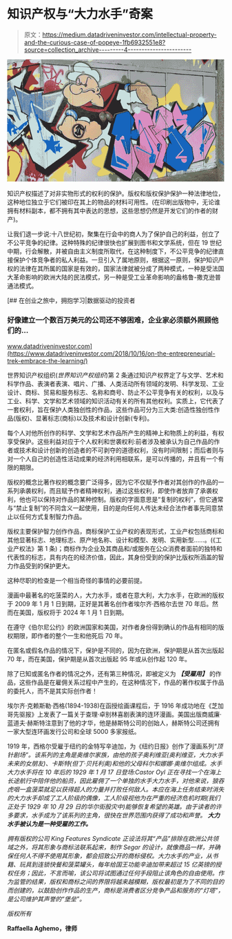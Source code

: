 # 知识产权与“大力水手”奇案

> 原文：<https://medium.datadriveninvestor.com/intellectual-property-and-the-curious-case-of-popeye-1fb6932551e8?source=collection_archive---------4----------------------->

![](img/c6b58f897f3e114d9b4e8c99f4a40217.png)

知识产权描述了对非实物形式的权利的保护。版权和版权保护保护一种法律地位，这种地位独立于它们被印在其上的物品的材料可用性。(在印刷出版物中，无论谁拥有材料副本，都不拥有其中表达的思想，这些思想仍然是开发它们的作者的财产)。

让我们退一步说:十八世纪初，聚集在行会中的商人为了保护自己的利益，创立了不公平竞争的纪律。这种特殊的纪律很快也扩展到图书和文学系统，但在 19 世纪中期，行会解散，并被自由主义制度所取代，在这种制度下，不公平竞争的纪律直接保护个体竞争者的私人利益。一旦引入了属地原则，根据这一原则，保护知识产权的法律在其所属的国家是有效的，国家法律就被分成了两种模式，一种是受法国大革命影响的欧洲大陆的民法模式，另一种是受工业革命影响的盎格鲁-撒克逊普通法模式。

[](https://www.datadriveninvestor.com/2018/10/16/on-the-entrepreneurial-trek-embrace-the-learning/) [## 在创业之旅中，拥抱学习|数据驱动的投资者

### 好像建立一个数百万美元的公司还不够困难，企业家必须额外照顾他们的…

www.datadriveninvestor.com](https://www.datadriveninvestor.com/2018/10/16/on-the-entrepreneurial-trek-embrace-the-learning/) 

世界知识产权组织(*世界知识产权组织*)第 2 条通过知识产权界定了与文学、艺术和科学作品、表演者表演、唱片、广播、人类活动所有领域的发明、科学发现、工业设计、商标、贸易和服务标志、名称和商号、防止不公平竞争有关的权利，以及与工业、科学、文学和艺术领域的知识活动有关的所有其他权利。实质上，它代表了一套权利，旨在保护人类独创性的作品，这些作品可分为三大类:创造性独创性作品(版权)、显著标志(商标)以及技术和设计创新(专利)。

每个人对他所创作的科学、文学和艺术作品所产生的精神上和物质上的利益，有权享受保护。这些利益对应于个人权利和世袭权利:前者涉及被承认为自己作品的作者或技术和设计创新的创造者的不可剥夺的道德权利，没有时间限制；而后者则与对一个人自己的创造性活动成果的经济利用相联系，是可以传播的，并且有一个有限的期限。

版权的概念比著作权的概念要广泛得多，因为它不仅赋予作者对其创作的作品的一系列承袭权利，而且赋予作者精神权利，通过这些权利，即使作者放弃了承袭权利，他也可以保持对作品的某种控制。版权的字面意思是“复制的权利”，但它通常与“禁止复制”的不同含义一起使用，目的是向任何人传达未经合法作者事先同意禁止以任何方式复制智力作品。

版权主要保护智力创作作品，商标保护工业产权的表现形式，工业产权包括商标和其他显著标志、地理标志、原产地名称、设计和模型、发明、实用新型……。(《工业产权法》第 1 条)；商标作为企业及其商品和/或服务在公众消费者面前的独特和代表性的标志，具有内在的经济价值，因此，其身份受到的保护比版权所涵盖的智力作品受到的保护更大。

这种尽职的检查是一个相当奇怪的事情的必要前提。

漫画中最著名的吃菠菜的人，大力水手，或者在意大利，大力水手，在欧洲的版权于 2009 年 1 月 1 日到期，正好是其著名创作者埃尔齐·西格尔去世 70 年后。然而在美国，版权将于 2024 年 1 月 1 日到期。

在遵守《伯尔尼公约》的欧洲国家和美国，对作者身份得到确认的作品有相同的版权期限，即作者的整个一生和他死后 70 年。

在匿名或假名作品的情况下，保护是不同的，因为在欧洲，保护期是从首次出版起 70 年，而在美国，保护期是从首次出版起 95 年或从创作起 120 年。

除了已知或匿名作者的情况之外，还有第三种情况，即被定义为 ***【受雇用】*** 的作品，这些作品是在雇佣关系过程中产生的，在这种情况下，作品的著作权属于作品的委托人，而不是其实际创作者！

埃尔齐·克赖斯勒·西格(1894-1938)在函授绘画课程后，于 1916 年成功地在《芝加哥先驱报》上发表了一篇关于查理·卓别林喜剧表演的连环漫画。美国出版商威廉·蓝道夫·赫斯特注意到了他的才华，他是赫斯特公司的创始人，赫斯特公司还拥有一家大型连环画发行公司和全球 5000 多家报纸。

1919 年，西格尔受雇于纽约的金特写辛迪加，为《纽约日报》创作了漫画系列“**顶针剧场*”。该系列的主角是奥维尔家族，由他的孩子奥利维亚(奥利维亚，大力水手未来的女朋友)、卡斯特(但丁·贝托利奥)和他的父母科尔和娜娜·奥维尔组成。水手大力水手将在 10 年后的 1929 年 1 月 17 日登场:Castor Oyl 正在寻找一个在海上长途航行中陪伴他的船员，因此雇佣了一个单独的水手大力水手，对他来说，狼吞虎咽一盒菠菜就足以获得超人的力量并打败任何敌人。本应在海上任务结束时消失的大力水手却成了工人阶级的偶像，工人阶级视他为在严重的经济危机时期(我们正处于 1929 年 10 月 29 日的华尔街股灾中)能够恢复希望的英雄。由于读者的许多要求，水手成为了该系列的主角，很快在世界范围内获得了成功和声誉。 ***大力水手被认为是一种受雇的工作。****

*拥有版权的公司 King Features Syndicate 正设法将其“产品”排除在欧洲公共领域之外，将其形象与商标法联系起来，制作 Segar 的设计，就像商品一样，并确保任何人不得不使用其形象，都会招致公开的商标侵权。大力水手的产业，从书籍、玩具到连锁快餐和菠菜罐头，每年给国王功能辛迪加带来超过 15 亿英镑的授权任务；因此，不言而喻，该公司将试图通过任何手段阻止该角色的自由使用。作为监管的结果，版权和商标之间的界限将越来越模糊，版权最初是为了不同的目的而创建的，以鼓励创作作品的生产，商标是消费者区分竞争产品和服务的“灯塔”，是公司维护其声誉的“堡垒”。*

*版权所有*

****Raffaella Aghemo，律师****